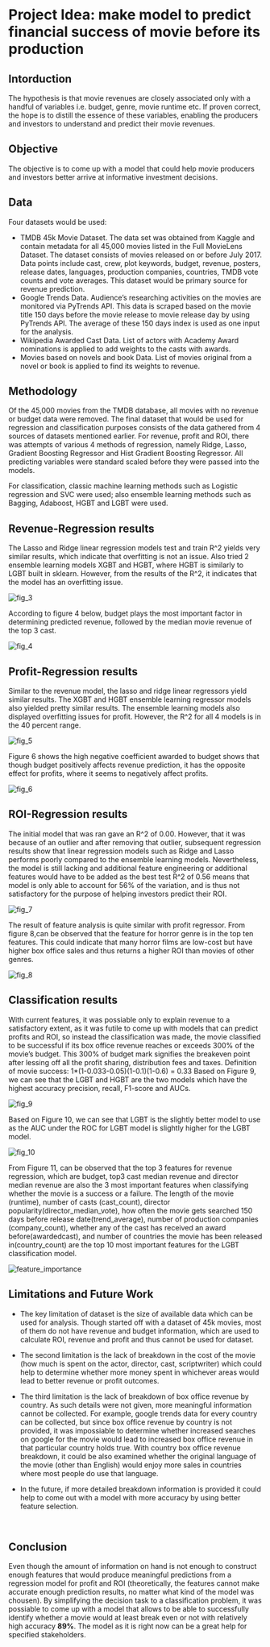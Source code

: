 
# Project Idea: make model to predict financial success of movie before its production
## Intorduction
The hypothesis is that movie revenues are closely associated only with a handful of variables i.e. budget, genre, movie runtime etc. If proven correct, the hope is to distill the essence of these variables, enabling the producers and investors to understand and predict their movie revenues.
## Objective
The objective is to come up with a model that could help movie producers and investors better arrive at informative investment decisions.
## Data
Four datasets would be used: 

- TMDB 45k Movie Dataset. The data set was obtained from Kaggle  and contain metadata for all 45,000 movies listed in the Full MovieLens Dataset. The dataset consists of movies released on or before July 2017. Data points include cast, crew, plot keywords, budget, revenue, posters, release dates, languages, production companies, countries, TMDB vote counts and vote averages. This dataset would be  primary source for revenue prediction.
- Google Trends Data. Audience’s researching activities on the movies are monitored via PyTrends API.  This data is scraped based on the movie title 150 days before the movie release to movie release day by using PyTrends API. The average of these 150 days index is used as one input for the analysis.
- Wikipedia Awarded Cast Data. List of actors with Academy Award nominations  is applied to add weights to the casts with awards.
- Movies based on novels and book Data. List of movies original from a novel or book  is applied to find its weights to revenue.
## Methodology
Of the 45,000 movies from the TMDB database, all movies with no revenue or budget data were removed. The final dataset that would be used for regression and classification purposes consists of the data gathered from 4 sources of datasets  mentioned earlier.
For revenue, profit and ROI, there was attempts of various 4 methods of regression, namely Ridge, Lasso, Gradient Boosting Regressor and Hist Gradient Boosting Regressor. All predicting variables were standard scaled before they were passed into the models.

For classification, classic machine learning methods such as Logistic regression and SVC were used;  also ensemble learning methods such as Bagging, Adaboost, HGBT and LGBT were used.
## Revenue-Regression results
The Lasso and Ridge linear regression models test and train R^2 yields very similar results, which indicate that overfitting is not an issue. Also tried 2 ensemble learning models XGBT and HGBT, where HGBT is similarly to LGBT built in sklearn.  However, from the results of the R^2, it indicates that the model has an overfitting issue.


![fig_3](Figure_3.jpg)


According to figure 4 below, budget plays the most important factor in determining predicted revenue, followed by the median movie revenue of the top 3 cast.


![fig_4](Figure_4.jpg)


## Profit-Regression results
Similar to the revenue model, the lasso and ridge linear regressors yield similar results. The XGBT and HGBT ensemble learning regressor models also yielded pretty similar results. The ensemble learning models also displayed overfitting issues for profit. However, the R^2 for all 4 models is in the 40 percent range.


![fig_5](Figure_5.jpg)


Figure 6 shows the high negative coefficient awarded to budget shows that though budget positively affects revenue prediction, it has the opposite effect for profits, where it seems to negatively affect profits.


![fig_6](Figure_6.jpg)



## ROI-Regression results
The initial model that was ran gave  an R^2 of 0.00. However,  that it was because of an outlier and after removing that outlier, subsequent regression results show that linear regression models such as Ridge and Lasso performs poorly compared to the ensemble learning models. Nevertheless, the model is still lacking and additional feature engineering or additional features would have to be added as the best test R^2 of 0.56 means that  model is only able to account for 56% of the variation, and is thus not satisfactory for the purpose of helping investors predict their ROI.


![fig_7](Figure_7.jpg)


The result of feature analysis is quite similar with profit regressor. From figure 8,can be observed that the feature for horror genre is in the top ten features. This could indicate that many horror films are low-cost but have higher box office sales and thus returns a higher ROI than movies of other genres.


![fig_8](Figure_8.jpg)


## Classification results
With  current features, it was possiable only to explain revenue to a satisfactory extent, as it was futile to come up with models that can predict profits and ROI, so instead the classification was made, the movie classified to be successful if its box office revenue reaches or exceeds 300% of the movie’s budget. This 300% of budget mark signifies the breakeven point after lessing off all the profit sharing, distribution fees and taxes.
Definition of movie success: 1*(1-0.033-0.05)(1-0.1)(1-0.6) = 0.33
Based on Figure 9, we can see that the LGBT and HGBT are the two models which have the highest accuracy precision, recall, F1-score and AUCs.


![fig_9](Figure_9.jpg)


Based on Figure 10, we can see that LGBT is the slightly better model to use as the AUC under the ROC for LGBT model is slightly higher for the LGBT model.


![fig_10](Figure_10.jpg)


From Figure 11, can be observed that the top 3 features for revenue regression, which are budget, top3 cast median revenue and director median revenue are also the 3 most important features when classifying whether the movie is a success or a failure. The length of the movie (runtime), number of casts (cast_count), director popularity(director_median_vote), how often the movie gets searched 150 days before release date(trend_average), number of production companies (company_count), whether any of the cast has received an award before(awardedcast), and number of countries the movie has been released in(country_count) are the top 10 most important features for the LGBT classification model.


![feature_importance](Feature_Importance.jpg)


## Limitations and Future Work
- The key limitation of  dataset is the size of available data which can be used for analysis. Though  started off with a dataset of 45k movies, most of them do not have revenue and budget information, which are used to calculate ROI, revenue and profit and thus cannot be used for dataset.


- The second limitation is the lack of breakdown in the cost of the movie (how much is spent on the actor, director, cast, scriptwriter) which could help  to determine whether more money spent in whichever areas would lead to better revenue or profit outcomes. 
- The third limitation is the lack of breakdown of box office revenue by country. As such details were not given, more meaningful information cannot be collected. For example, google trends data for every country can be collected, but since box office revenue by country is not provided, it was impossiable to determine whether increased searches on google for the movie would lead to increased box office revenue in that particular country holds true. With country box office revenue breakdown, it could be also examined whether the original language of the movie (other than English) would enjoy more sales in countries where most people do use that language.
- In the future, if more detailed breakdown information is provided it could help to come out with a model with more accuracy by using better feature selection.

 
## Conclusion
Even though the amount of information on hand is not enough to construct enough features that would produce meaningful predictions from a regression model for profit and ROI (theoretically, the features cannot make  accurate enough prediction results, no matter what kind of the model was chousen). By simplifying the decision task to a classification problem, it was possiable to come up with a model that allows to be able to successfully identify whether a movie would at least break even or not with relatively high accuracy **89%**. The model as it is right now can be a great help for specified stakeholders. 
